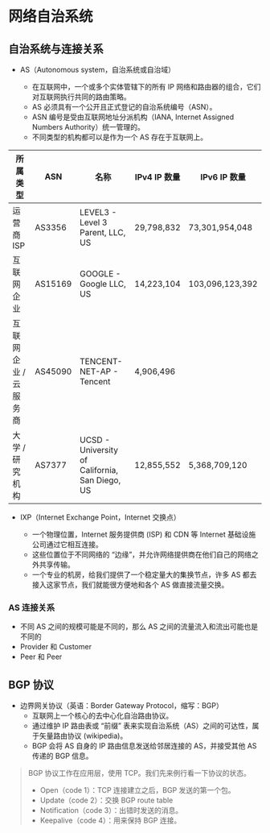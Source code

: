 # 网络自治系统

## 自治系统与连接关系

-   AS（Autonomous system，自治系统或自治域）

    -   在互联网中，一个或多个实体管辖下的所有 IP 网络和路由器的组合，它们对互联网执行共同的路由策略。
    -   AS 必须具有一个公开且正式登记的自治系统编号（ASN）。
    -   ASN 编号是受由互联网地址分派机构（IANA, Internet Assigned Numbers Authority）统一管理的。
    -   不同类型的机构都可以是作为一个 AS 存在于互联网上。

| **所属类型**          | **ASN** | **名称**                                       | **IPv4 IP** **数量** | **IPv6 IP** **数量** |
| --------------------- | ------- | ---------------------------------------------- | -------------------- | -------------------- |
| 运营商 ISP            | AS3356  | LEVEL3 - Level 3 Parent, LLC, US               | 29,798,832           | 73,301,954,048       |
| 互联网企业            | AS15169 | GOOGLE - Google LLC, US                        | 14,223,104           | 103,096,123,392      |
| 互联网企业 / 云服务商 | AS45090 | TENCENT-NET-AP - Tencent                       | 4,906,496            |                      |
| 大学 / 研究机构       | AS7377  | UCSD - University of California, San Diego, US | 12,855,552           | 5,368,709,120        |

-   IXP（Internet Exchange Point，Internet 交换点）

    -   一个物理位置，Internet 服务提供商 (ISP) 和 CDN 等 Internet 基础设施公司通过它相互连接。
    -   这些位置位于不同网络的 “边缘”，并允许网络提供商在他们自己的网络之外共享传输。
    -   一个专业的机房，给我们提供了一个稳定量大的集换节点，许多 AS 都去接入这家节点，我们就能很方便地和各个 AS 做直接流量交换。

### AS 连接关系

-   不同 AS 之间的规模可能是不同的，那么 AS 之间的流量流入和流出可能也是不同的
-   Provider 和 Customer
-   Peer 和 Peer

## BGP 协议

-   边界网关协议（英语：Border Gateway Protocol，缩写：BGP）
    -   互联网上一个核心的去中心化自治路由协议。
    -   通过维护 IP 路由表或 “前缀” 表来实现自治系统（AS）之间的可达性，属于矢量路由协议 (wikipedia)。
    -   BGP 会将 AS 自身的 IP 路由信息发送给邻居连接的 AS，并接受其他 AS 传递的 BGP 信息。

> BGP 协议工作在应用层，使用 TCP。我们先来例行看一下协议的状态。
>
> -   Open（code 1）：TCP 连接建立之后，BGP 发送的第一个包。
> -   Update（code 2）：交换 BGP route table
> -   Notification（code 3）：出错时发送的消息。
> -   Keepalive（code 4）：用来保持 BGP 连接。
